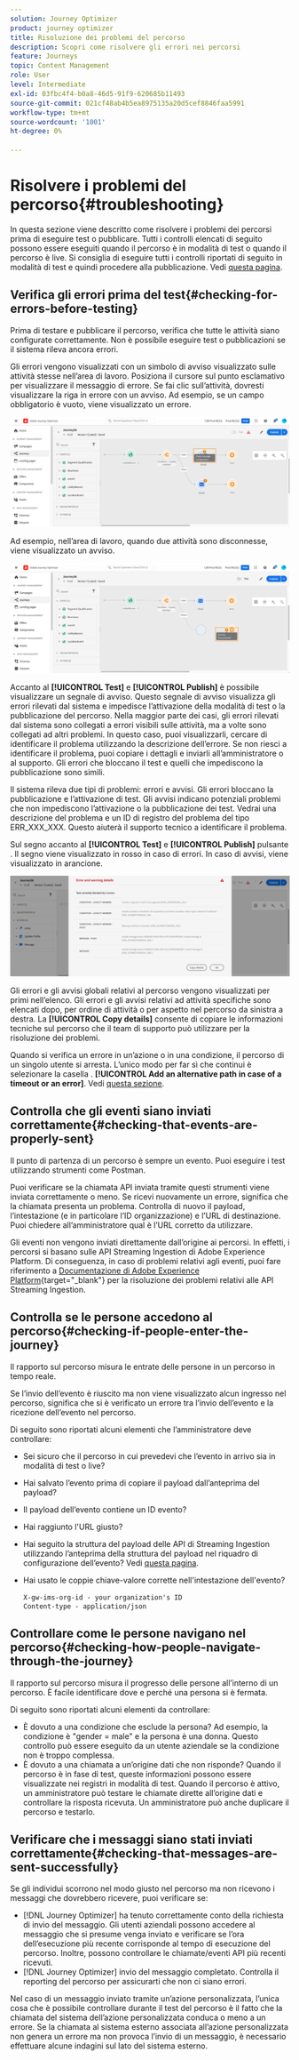 ```yaml
---
solution: Journey Optimizer
product: journey optimizer
title: Risoluzione dei problemi del percorso
description: Scopri come risolvere gli errori nei percorsi
feature: Journeys
topic: Content Management
role: User
level: Intermediate
exl-id: 03fbc4f4-b0a8-46d5-91f9-620685b11493
source-git-commit: 021cf48ab4b5ea8975135a20d5cef8846faa5991
workflow-type: tm+mt
source-wordcount: '1001'
ht-degree: 0%

---
```


# Risolvere i problemi del percorso{#troubleshooting}

In questa sezione viene descritto come risolvere i problemi dei percorsi prima di eseguire test o pubblicare. Tutti i controlli elencati di seguito possono essere eseguiti quando il percorso è in modalità di test o quando il percorso è live. Si consiglia di eseguire tutti i controlli riportati di seguito in modalità di test e quindi procedere alla pubblicazione. Vedi [questa pagina](../building-journeys/testing-the-journey.md).

## Verifica gli errori prima del test{#checking-for-errors-before-testing}

Prima di testare e pubblicare il percorso, verifica che tutte le attività siano configurate correttamente. Non è possibile eseguire test o pubblicazioni se il sistema rileva ancora errori.

Gli errori vengono visualizzati con un simbolo di avviso visualizzato sulle attività stesse nell’area di lavoro. Posiziona il cursore sul punto esclamativo per visualizzare il messaggio di errore. Se fai clic sull’attività, dovresti visualizzare la riga in errore con un avviso. Ad esempio, se un campo obbligatorio è vuoto, viene visualizzato un errore.

![](assets/journey63.png)

Ad esempio, nell’area di lavoro, quando due attività sono disconnesse, viene visualizzato un avviso.

![](assets/canvas-disconnected.png)

Accanto al **[!UICONTROL Test]** e **[!UICONTROL Publish]** è possibile visualizzare un segnale di avviso. Questo segnale di avviso visualizza gli errori rilevati dal sistema e impedisce l’attivazione della modalità di test o la pubblicazione del percorso. Nella maggior parte dei casi, gli errori rilevati dal sistema sono collegati a errori visibili sulle attività, ma a volte sono collegati ad altri problemi. In questo caso, puoi visualizzarli, cercare di identificare il problema utilizzando la descrizione dell’errore. Se non riesci a identificare il problema, puoi copiare i dettagli e inviarli all’amministratore o al supporto. Gli errori che bloccano il test e quelli che impediscono la pubblicazione sono simili.

Il sistema rileva due tipi di problemi: errori e avvisi. Gli errori bloccano la pubblicazione e l’attivazione di test. Gli avvisi indicano potenziali problemi che non impediscono l’attivazione o la pubblicazione dei test. Vedrai una descrizione del problema e un ID di registro del problema del tipo ERR_XXX_XXX. Questo aiuterà il supporto tecnico a identificare il problema.

Sul segno accanto al **[!UICONTROL Test]** e **[!UICONTROL Publish]** pulsante . Il segno viene visualizzato in rosso in caso di errori. In caso di avvisi, viene visualizzato in arancione.

![](assets/journey75.png)

Gli errori e gli avvisi globali relativi al percorso vengono visualizzati per primi nell’elenco. Gli errori e gli avvisi relativi ad attività specifiche sono elencati dopo, per ordine di attività o per aspetto nel percorso da sinistra a destra. La **[!UICONTROL Copy details]** consente di copiare le informazioni tecniche sul percorso che il team di supporto può utilizzare per la risoluzione dei problemi.

Quando si verifica un errore in un’azione o in una condizione, il percorso di un singolo utente si arresta. L’unico modo per far sì che continui è selezionare la casella . **[!UICONTROL Add an alternative path in case of a timeout or an error]**. Vedi [questa sezione](../building-journeys/using-the-journey-designer.md#paths).

## Controlla che gli eventi siano inviati correttamente{#checking-that-events-are-properly-sent}

Il punto di partenza di un percorso è sempre un evento. Puoi eseguire i test utilizzando strumenti come Postman.

Puoi verificare se la chiamata API inviata tramite questi strumenti viene inviata correttamente o meno. Se ricevi nuovamente un errore, significa che la chiamata presenta un problema. Controlla di nuovo il payload, l’intestazione (e in particolare l’ID organizzazione) e l’URL di destinazione. Puoi chiedere all’amministratore qual è l’URL corretto da utilizzare.

Gli eventi non vengono inviati direttamente dall’origine ai percorsi. In effetti, i percorsi si basano sulle API Streaming Ingestion di Adobe Experience Platform. Di conseguenza, in caso di problemi relativi agli eventi, puoi fare riferimento a [Documentazione di Adobe Experience Platform](https://experienceleague.adobe.com/docs/experience-platform/ingestion/streaming/troubleshooting.html){target=&quot;_blank&quot;} per la risoluzione dei problemi relativi alle API Streaming Ingestion.

## Controlla se le persone accedono al percorso{#checking-if-people-enter-the-journey}

Il rapporto sul percorso misura le entrate delle persone in un percorso in tempo reale.

Se l’invio dell’evento è riuscito ma non viene visualizzato alcun ingresso nel percorso, significa che si è verificato un errore tra l’invio dell’evento e la ricezione dell’evento nel percorso.

Di seguito sono riportati alcuni elementi che l’amministratore deve controllare:

* Sei sicuro che il percorso in cui prevedevi che l’evento in arrivo sia in modalità di test o live?
* Hai salvato l’evento prima di copiare il payload dall’anteprima del payload?
* Il payload dell’evento contiene un ID evento?
* Hai raggiunto l&#39;URL giusto?
* Hai seguito la struttura del payload delle API di Streaming Ingestion utilizzando l’anteprima della struttura del payload nel riquadro di configurazione dell’evento? Vedi [questa pagina](../event/about-creating.md#preview-the-payload).
* Hai usato le coppie chiave-valore corrette nell&#39;intestazione dell&#39;evento?

   ```
   X-gw-ims-org-id - your organization's ID
   Content-type - application/json
   ```

## Controllare come le persone navigano nel percorso{#checking-how-people-navigate-through-the-journey}

Il rapporto sul percorso misura il progresso delle persone all’interno di un percorso. È facile identificare dove e perché una persona si è fermata.

Di seguito sono riportati alcuni elementi da controllare:

* È dovuto a una condizione che esclude la persona? Ad esempio, la condizione è &quot;gender = male&quot; e la persona è una donna. Questo controllo può essere eseguito da un utente aziendale se la condizione non è troppo complessa.
* È dovuto a una chiamata a un’origine dati che non risponde? Quando il percorso è in fase di test, queste informazioni possono essere visualizzate nei registri in modalità di test. Quando il percorso è attivo, un amministratore può testare le chiamate dirette all’origine dati e controllare la risposta ricevuta. Un amministratore può anche duplicare il percorso e testarlo.

## Verificare che i messaggi siano stati inviati correttamente{#checking-that-messages-are-sent-successfully}

Se gli individui scorrono nel modo giusto nel percorso ma non ricevono i messaggi che dovrebbero ricevere, puoi verificare se:

* [!DNL Journey Optimizer] ha tenuto correttamente conto della richiesta di invio del messaggio. Gli utenti aziendali possono accedere al messaggio che si presume venga inviato e verificare se l’ora dell’esecuzione più recente corrisponde al tempo di esecuzione del percorso. Inoltre, possono controllare le chiamate/eventi API più recenti ricevuti.
* [!DNL Journey Optimizer] invio del messaggio completato. Controlla il reporting del percorso per assicurarti che non ci siano errori.

Nel caso di un messaggio inviato tramite un’azione personalizzata, l’unica cosa che è possibile controllare durante il test del percorso è il fatto che la chiamata del sistema dell’azione personalizzata conduca o meno a un errore. Se la chiamata al sistema esterno associata all’azione personalizzata non genera un errore ma non provoca l’invio di un messaggio, è necessario effettuare alcune indagini sul lato del sistema esterno.
